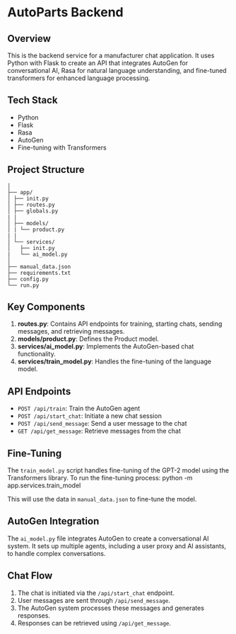 # AutoParts Backend

## Overview

This is the backend service for a manufacturer chat application. It uses Python with Flask to create an API that integrates AutoGen for conversational AI, Rasa for natural language understanding, and fine-tuned transformers for enhanced language processing.

## Tech Stack

- Python
- Flask
- Rasa
- AutoGen
- Fine-tuning with Transformers

## Project Structure

    │
    ├── app/
    │ ├── init.py
    │ ├── routes.py
    │ ├── globals.py
    | |
    │ ├── models/
    │ | └── product.py
    | |
    │ └── services/
    │   ├── init.py
    |   └── ai_model.py
    │
    ├── manual_data.json
    ├── requirements.txt
    ├── config.py
    └── run.py

## Key Components

1. **routes.py**: Contains API endpoints for training, starting chats, sending messages, and retrieving messages.
2. **models/product.py**: Defines the Product model.
3. **services/ai_model.py**: Implements the AutoGen-based chat functionality.
4. **services/train_model.py**: Handles the fine-tuning of the language model.

## API Endpoints

- `POST /api/train`: Train the AutoGen agent
- `POST /api/start_chat`: Initiate a new chat session
- `POST /api/send_message`: Send a user message to the chat
- `GET /api/get_message`: Retrieve messages from the chat

## Fine-Tuning

The `train_model.py` script handles fine-tuning of the GPT-2 model using the Transformers library. To run the fine-tuning process:
python -m app.services.train_model

This will use the data in `manual_data.json` to fine-tune the model.

## AutoGen Integration

The `ai_model.py` file integrates AutoGen to create a conversational AI system. It sets up multiple agents, including a user proxy and AI assistants, to handle complex conversations.

## Chat Flow

1. The chat is initiated via the `/api/start_chat` endpoint.
2. User messages are sent through `/api/send_message`.
3. The AutoGen system processes these messages and generates responses.
4. Responses can be retrieved using `/api/get_message`.
